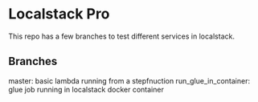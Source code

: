 # Localstack Pro

This repo has a few branches to test different services in localstack.


## Branches

master: basic lambda running from a stepfnuction
run_glue_in_container: glue job running in localstack docker container
